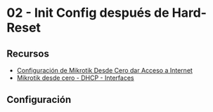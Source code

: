 # 02 - Init Config después de Hard-Reset

## Recursos

- [Configuración de Mikrotik Desde Cero dar Acceso a Internet](https://www.youtube.com/watch?v=v3Z9PFvrIts)
- [Mikrotik desde cero - DHCP - Interfaces](https://youtu.be/_53hjQtk73M?si=3DAu2lMT07Yiagbp)

## Configuración


